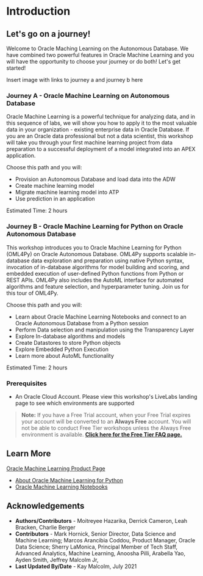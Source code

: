 # Introduction

## Let's go on a journey!
Welcome to Oracle Maching Learning on the Autonomous Database. We have combined two powerful features in Oracle Machine Learning and you will have the opportunity to choose your journey or do both!  Let's get started!

Insert image with links to journey a and journey b here

### Journey A - Oracle Machine Learning on Autonomous Database

Oracle Machine Learning is a powerful technique for analyzing data, and in this sequence of labs, we will show you how to apply it to the most valuable data in your organization - existing enterprise data in Oracle Database. If you are an Oracle data professional but not a data scientist, this workshop will take you through your first machine learning project from data preparation to a successful deployment of a model integrated into an APEX application.

Choose this path and you will:
- Provision an Autonomous Database and load data into the ADW
- Create machine learning model
- Migrate machine learning model into ATP
- Use prediction in an application

Estimated Time: 2 hours

### Journey B - Oracle Machine Learning for Python on Oracle Autonomous Database
This workshop introduces you to Oracle Machine Learning for Python (OML4Py) on Oracle Autonomous Database. OML4Py supports scalable in-database data exploration and preparation using native Python syntax, invocation of in-database algorithms for model building and scoring, and embedded execution of user-defined Python functions from Python or REST APIs. OML4Py also includes the AutoML interface for automated algorithms and feature selection, and hyperparameter tuning. Join us for this tour of OML4Py.

Choose this path and you will:
* Learn about Oracle Machine Learning Notebooks and connect to an Oracle Autonomous Database from a Python session
* Perform Data selection and manipulation using the Transparency Layer
* Explore In-database algorithms and models
* Create Datastores to store Python objects
* Explore Embedded Python Execution
* Learn more about AutoML functionality

Estimated Time: 2 hours



### Prerequisites

- An Oracle Cloud Account. Please view this workshop's LiveLabs landing page to see which environments are supported

> **Note:** If you have a Free Trial account, when your Free Trial expires your account will be converted to an **Always Free** account. You will not be able to conduct Free Tier workshops unless the Always Free environment is available. **[Click here for the Free Tier FAQ page.](https://www.oracle.com/cloud/free/faq.html)**

## Learn More

[Oracle Machine Learning Product Page](https://www.oracle.com/database/technologies/datawarehouse-bigdata/machine-learning.html)
* [About Oracle Machine Learning for Python](https://docs.oracle.com/en/database/oracle/machine-learning/oml4py/1/mlpug/about-oml4py.html#GUID-D00976CA-3663-4F32-A6A2-B6BF5A843ADC)
* [Oracle Machine Learning Notebooks](https://docs.oracle.com/en/database/oracle/machine-learning/oml-notebooks/)


## Acknowledgements

- **Authors/Contributors** - Moitreyee Hazarika, Derrick Cameron, Leah Bracken, Charlie Berger
- **Contributors** - Mark Hornick, Senior Director, Data Science and Machine Learning; Marcos Arancibia Coddou, Product Manager, Oracle Data Science; Sherry LaMonica, Principal Member of Tech Staff, Advanced Analytics, Machine Learning, Anoosha Pilli, Arabella Yao, Ayden Smith, Jeffrey Malcolm Jr, 
- **Last Updated By/Date** - Kay Malcolm, July 2021

